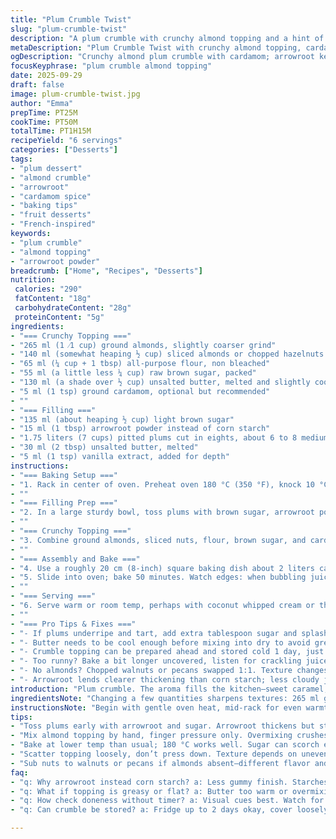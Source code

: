 ```yaml
---
title: "Plum Crumble Twist"
slug: "plum-crumble-twist"
description: "A plum crumble with crunchy almond topping and a hint of cardamom for warmth. Uses arrowroot instead of corn starch for thickening, adjusted almond quantities for better texture. The fruit is tossed in brown sugar for deep caramel notes. Baking time and temperature slightly lowered to 180 °C for gentler cooking. Serves six. Mix of textures; juicy plums burst under a thick, buttery crisp. Great when the crumble edges bubble and brown unevenly—sign of a well-ripened fruit base. Notes on substitutions and common kitchen fixes included."
metaDescription: "Plum Crumble Twist with crunchy almond topping, cardamom warmth, arrowroot thickening. Brown sugar fruit base, slower bake at 180 °C yields juicy, tender plums."
ogDescription: "Crunchy almond plum crumble with cardamom; arrowroot keeps juices glossy. Baked slower at 180 °C for even, tender fruit and browned edges full of texture."
focusKeyphrase: "plum crumble almond topping"
date: 2025-09-29
draft: false
image: plum-crumble-twist.jpg
author: "Emma"
prepTime: PT25M
cookTime: PT50M
totalTime: PT1H15M
recipeYield: "6 servings"
categories: ["Desserts"]
tags:
- "plum dessert"
- "almond crumble"
- "arrowroot"
- "cardamom spice"
- "baking tips"
- "fruit desserts"
- "French-inspired"
keywords:
- "plum crumble"
- "almond topping"
- "arrowroot powder"
breadcrumb: ["Home", "Recipes", "Desserts"]
nutrition: 
 calories: "290"
 fatContent: "18g"
 carbohydrateContent: "28g"
 proteinContent: "5g"
ingredients:
- "=== Crunchy Topping ==="
- "265 ml (1 ⁄1 cup) ground almonds, slightly coarser grind"
- "140 ml (somewhat heaping ½ cup) sliced almonds or chopped hazelnuts for twist"
- "65 ml (¼ cup + 1 tbsp) all-purpose flour, non bleached"
- "55 ml (a little less ¼ cup) raw brown sugar, packed"
- "130 ml (a shade over ½ cup) unsalted butter, melted and slightly cooled"
- "5 ml (1 tsp) ground cardamom, optional but recommended"
- ""
- "=== Filling ==="
- "135 ml (about heaping ½ cup) light brown sugar"
- "15 ml (1 tbsp) arrowroot powder instead of corn starch"
- "1.75 liters (7 cups) pitted plums cut in eights, about 6 to 8 medium"
- "30 ml (2 tbsp) unsalted butter, melted"
- "5 ml (1 tsp) vanilla extract, added for depth"
instructions:
- "=== Baking Setup ==="
- "1. Rack in center of oven. Preheat oven 180 °C (350 °F), knock 10 °C down from usual because sugar can scorch. Lower temp gives more time for juices to dance and thicken."
- ""
- "=== Filling Prep ==="
- "2. In a large sturdy bowl, toss plums with brown sugar, arrowroot powder, melted butter, and vanilla extract until well coated. The arrowroot is less gloopy than corn starch, keeps fruit bright and glossy while thickening beautifully once hot. Set aside to macerate briefly, 10 minutes enough. You want plums starting to bleed juice but not drown in it."
- ""
- "=== Crunchy Topping ==="
- "3. Combine ground almonds, sliced nuts, flour, brown sugar, and cardamom in a medium bowl. The cardamom adds warm complexity, which cuts the plum's tartness. Pour in melted butter; mix with fingers until mixture just holds together under pressure but still crumbly. Don't overwork or it turns heavy."
- ""
- "=== Assembly and Bake ==="
- "4. Use a roughly 20 cm (8-inch) square baking dish about 2 liters capacity; a bit deeper works too. Spoon plum mixture into dish, spread evenly. Scatter crumb topping over fruit in uneven clumps instead of pressing. Bite texture requires irregularity; chunks that toast more, others less."
- "5. Slide into oven; bake 50 minutes. Watch edges: when bubbling juices leak and crumble turns golden-brown with some dark bits, done. The batter will smell sweet-nutty, plums tender but still shape intact. Let cool 15 minutes minimum to allow juices to gel; otherwise, runny mess."
- ""
- "=== Serving ==="
- "6. Serve warm or room temp, perhaps with coconut whipped cream or thick yogurt for dairy free. Avoid reheating too aggressively or crumble sogs out."
- ""
- "=== Pro Tips & Fixes ==="
- "- If plums underripe and tart, add extra tablespoon sugar and splash vanilla before baking."
- "- Butter needs to be cool enough before mixing into dry to avoid greasy clumps."
- "- Crumble topping can be prepared ahead and stored cold 1 day, just bake fresh fruit. Cuts prep at serving time."
- "- Too runny? Bake a bit longer uncovered, listen for crackling juices, edges darkening. If burnt, next time reduce sugar by 10%."
- "- No almonds? Chopped walnuts or pecans swapped 1:1. Texture changes but still elegant."
- "- Arrowroot lends clearer thickening than corn starch; less cloudy juice, better fruit flavors."
introduction: "Plum crumble. The aroma fills the kitchen—sweet caramel, toasted nuts, a whisper of cardamom wrapping the sharp fruit. Crumble topping, gritty but buttery; I used to overmix it, needless, ends flat and clumpy. Now, rough bits and fine powder, teasing the taste buds. Arrowroot instead of cornstarch—less common, but gives a glossy finish, keeps juices thick without cloud. Tried brown sugar in topping, but it sinks in too much, so switched half to raw, for crunch. Oven temp dropped by 10 degrees; slightly longer bake but more even cooking, less burnt edges. Watch the bubbling fruit—it’s the first sign your kitchen’s about to smell like late summer. No need to fiddle with timers too much, look at the color, listen for the pop and sizzle, and trust your senses. Serve warm, not hot, for that perfect sticky yet firm bite."
ingredientsNote: "Changing a few quantities sharpens textures: 265 ml ground almonds instead of 250 ml adds more rustic nuttiness; 140 ml sliced nuts swapped hazelnuts for amandes blanchies, little twist—hazelnuts toast quicker, so flavor pops. Brown sugar reduced in topping and increased in filling to balance caramelization between layers. Cardamom is subtle but lifts the crumble; can omit if you only have cinnamon but the flavor dulls slightly. Arrowroot replaces corn starch because it’s less gummy, holds fruit juices tighter, and is better for acidic plums—cornstarch can turn slimy if overcooked. Butter quantity decreased just a touch to keep topping flaky, not greasy. Vanilla in fruit? Optional but elevates the whole. Ideally fresh plums, but frozen thawed also work if excess juice drained well. Adapt nuts, sugars, and spice based on pantry finds and preferences. This mix avoids eggs and dairy beyond butter; sub coconut oil but expect slight texture changes toward crumblier, less rich."
instructionsNote: "Begin with gentle oven heat, mid-rack for even warmth; lowered temp avoids shriveling the plums. Toss the fruit first with sugar and arrowroot to infuse early and encourage juice release—not just stir once before baking. Mixing topping by hand preserves gritty crumb bits; no lumps but some variance. Unevenly scatter to get those toasted spots, classic crumbles turn golden unevenly. During baking, rely on visual cues: bubbling sides, deep amber color in topping, and subtle nutty aroma replacing raw flour smell. Cooling is crucial; rushing to serve ruins texture—juices set better, flavors marry. Reheating in microwave usually soggy; prefer room temp next day. If topping gets soft, broil a minute but watch it—nuts burn fast. Between ingredients and steps, the emphasis is on paying attention to textures and aromas, not just timing. Experience here teaches more than the clock."
tips:
- "Toss plums early with arrowroot and sugar. Arrowroot thickens but stays clear, avoids slimy texture corn starch sometimes gives. Fruit should bleed slight juice but not swim. Wait 10 minutes pre-bake. Boost sugar or vanilla for underripe."
- "Mix almond topping by hand, finger pressure only. Overmixing crushes crumbs, gives tough dense topping. Aim for uneven sandy bits plus chunkier pieces. Melted butter cool enough or topping turns greasy, not flaky."
- "Bake at lower temp than usual; 180 °C works well. Sugar can scorch easily at higher temps, ruining the crisp edges. Watch bubbles at edges closely for doneness signal, little dark spots appear. Smell changes from raw flour to nutty."
- "Scatter topping loosely, don’t press down. Texture depends on uneven toasting. Crunch contrasts soft fruit better this way. Edges more caramelized, center still tender. Cooling 15 minutes minimum sets juices firm. Hot slice means runny mess."
- "Sub nuts to walnuts or pecans if almonds absent—different flavor and toast time. Coconut oil instead butter changes texture—more crumbly, less rich. Vanilla and cardamom optional but both lift the fruit flavor complexity subtle ways."
faq:
- "q: Why arrowroot instead corn starch? a: Less gummy finish. Starches like corn starch swell too much, slimy if overcooked. Arrowroot keeps juice clear, thick but shiny. Acid fruit like plum reacts better. Mix it well before baking or clumps form."
- "q: What if topping is greasy or flat? a: Butter too warm or overmixing. Cold butter or cooled melted is key. Finger mix only; no machine. Also, less butter keeps topping flaky not oily. Let crumb dry a bit before baking helps with crisper result."
- "q: How check doneness without timer? a: Visual cues best. Watch for bubbling juice leaks on edges; topping amber with dark spots. Aroma shifts from raw flour to nutty, rich smell. If bubbling slows or crumble dulls, may be overbaked. Cooling firm up runny fruit."
- "q: Can crumble be stored? a: Fridge up to 2 days okay, cover loosely so topping doesn’t sog. Reheat gently in oven, no microwave—gets mushy. Freeze raw fruit separate if needed. Bake topping fresh day of serving for best texture."

---
```


